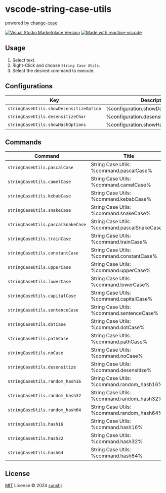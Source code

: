 # vscode-string-case-utils

powered by [change-case](https://github.com/blakeembrey/change-case)

<a href="https://marketplace.visualstudio.com/items?itemName=sunshj.vscode-string-case-utils" target="__blank"><img src="https://img.shields.io/visual-studio-marketplace/v/sunshj.vscode-string-case-utils.svg?color=eee&amp;label=VS%20Code%20Marketplace&logo=visual-studio-code" alt="Visual Studio Marketplace Version" /></a>
<a href="https://kermanx.github.io/reactive-vscode/" target="__blank"><img src="https://img.shields.io/badge/made_with-reactive--vscode-%23007ACC?style=flat&labelColor=%23229863"  alt="Made with reactive-vscode" /></a>


## Usage

1. Select text.
2. Right-Click and choose `String Case Utils`.
3. Select the desired command to execute.


## Configurations

<!-- configs -->

| Key                                     | Description                           | Type      | Default |
| --------------------------------------- | ------------------------------------- | --------- | ------- |
| `stringCaseUtils.showDesensitizeOption` | %configuration.showDesensitizeOption% | `boolean` | `true`  |
| `stringCaseUtils.desensitizeChar`       | %configuration.desensitizeChar%       | `string`  | `"*"`   |
| `stringCaseUtils.showHashOptions`       | %configuration.showHashOptions%       | `boolean` | `true`  |

<!-- configs -->

## Commands

<!-- commands -->

| Command                           | Title                                        |
| --------------------------------- | -------------------------------------------- |
| `stringCaseUtils.pascalCase`      | String Case Utils: %command.pascalCase%      |
| `stringCaseUtils.camelCase`       | String Case Utils: %command.camelCase%       |
| `stringCaseUtils.kebabCase`       | String Case Utils: %command.kebabCase%       |
| `stringCaseUtils.snakeCase`       | String Case Utils: %command.snakeCase%       |
| `stringCaseUtils.pascalSnakeCase` | String Case Utils: %command.pascalSnakeCase% |
| `stringCaseUtils.trainCase`       | String Case Utils: %command.trainCase%       |
| `stringCaseUtils.constantCase`    | String Case Utils: %command.constantCase%    |
| `stringCaseUtils.upperCase`       | String Case Utils: %command.upperCase%       |
| `stringCaseUtils.lowerCase`       | String Case Utils: %command.lowerCase%       |
| `stringCaseUtils.capitalCase`     | String Case Utils: %command.capitalCase%     |
| `stringCaseUtils.sentenceCase`    | String Case Utils: %command.sentenceCase%    |
| `stringCaseUtils.dotCase`         | String Case Utils: %command.dotCase%         |
| `stringCaseUtils.pathCase`        | String Case Utils: %command.pathCase%        |
| `stringCaseUtils.noCase`          | String Case Utils: %command.noCase%          |
| `stringCaseUtils.desensitize`     | String Case Utils: %command.desensitize%     |
| `stringCaseUtils.random_hash16`   | String Case Utils: %command.random_hash16%   |
| `stringCaseUtils.random_hash32`   | String Case Utils: %command.random_hash32%   |
| `stringCaseUtils.random_hash64`   | String Case Utils: %command.random_hash64%   |
| `stringCaseUtils.hash16`          | String Case Utils: %command.hash16%          |
| `stringCaseUtils.hash32`          | String Case Utils: %command.hash32%          |
| `stringCaseUtils.hash64`          | String Case Utils: %command.hash64%          |

<!-- commands -->

## License

[MIT](./LICENSE.md) License © 2024 [sunshj](https://github.com/sunshj)
